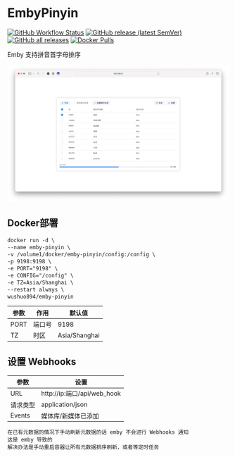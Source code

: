 # EmbyPinyin

[![GitHub Workflow Status](https://img.shields.io/github/actions/workflow/status/wushuo894/EmbyPinyin/maven.yml?branch=master)](https://github.com/wushuo894/EmbyPinyin/actions/workflows/maven.yml)
[![GitHub release (latest SemVer)](https://img.shields.io/github/v/release/wushuo894/EmbyPinyin?color=blue&label=download&sort=semver)](https://github.com/wushuo894/EmbyPinyin/releases/latest)
[![GitHub all releases](https://img.shields.io/github/downloads/wushuo894/EmbyPinyin/total?color=blue&label=github%20downloads)](https://github.com/wushuo894/EmbyPinyin/releases)
[![Docker Pulls](https://img.shields.io/docker/pulls/wushuo894/emby-pinyin)](https://hub.docker.com/r/wushuo894/emby-pinyin)

Emby 支持拼音首字母排序

![Xnip2024-09-25_13-29-32.jpg](https://raw.githubusercontent.com/wushuo894/EmbyPinyin/master/images/Xnip2024-09-25_13-29-32.jpg)

## Docker部署

    docker run -d \
    --name emby-pinyin \
    -v /volume1/docker/emby-pinyin/config:/config \
    -p 9198:9198 \
    -e PORT="9198" \
    -e CONFIG="/config" \
    -e TZ=Asia/Shanghai \
    --restart always \
    wushuo894/emby-pinyin

| 参数   | 作用  | 默认值           |
|------|-----|---------------|
| PORT | 端口号 | 9198          |
| TZ   | 时区  | Asia/Shanghai |

## 设置 Webhooks

| 参数     | 设置                        |
|--------|---------------------------|
| URL    | http://ip:端口/api/web_hook |
| 请求类型   | application/json          |
| Events | 媒体库/新媒体已添加                |

    在已有元数据的情况下手动刷新元数据的话 emby 不会进行 Webhooks 通知
    这是 emby 导致的
    解决办法是手动重启容器让所有元数据排序刷新，或者等定时任务

